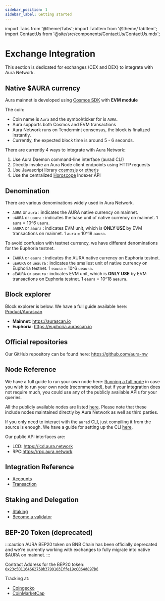 ```yaml
---
sidebar_position: 1
sidebar_label: Getting started
---
```


import Tabs from '@theme/Tabs';
import TabItem from '@theme/TabItem';
import ContactUs from '@site/src/components/ContactUs/ContactUs.mdx';

# Exchange Integration

This section is dedicated for exchanges (CEX and DEX) to integrate with Aura Network.

## Native $AURA currency

Aura mainnet is developed using [Cosmos SDK](https://v1.cosmos.network/sdk) with **EVM module**

The coin:

- Coin name is `Aura` and the symbol/ticker for is `AURA`.
- Aura supports both Cosmos and EVM transactions
- Aura Network runs on Tendermint consensus, the block is finalized instantly. 
- Currently, the expected block time is around 5 - 6 seconds.

There are currently 4 ways to integrate with Aura Network:

1. Use Aura Daemon command-line interface (aurad CLI)
2. Directly invoke an Aura Node client endpoints using HTTP requests
3. Use Javascript library [cosmosjs](https://github.com/cosmos/cosmjs) or [etherjs](https://github.com/ethers-io/ethers.js)
4. Use the centralized [Horoscope](../../product/horoscope/index.md) Indexer API

## Denomination
There are various denominations widely used in Aura Network.

- `AURA` or `aura` : indicates the AURA native currency on mainnet.
- `uAURA` or `uaura` : indicates the base unit of native currency on mainnet. 1 `aura` = 10^6 `uaura`.
- `aAURA` or `aaura` : indicates EVM unit, which is **ONLY USE** by EVM transactions on mainnet. 1 `aura` = 10^18 `aaura`. 

To avoid confusion with testnet currency, we have different denominations for the Euphoria testnet.

- `EAURA` or `eaura` : indicates the AURA native currency on Euphoria testnet.
- `uEAURA` or `ueaura` : indicates the smallest unit of native currency on Euphoria testnet. 1 `eaura` = 10^6 `ueaura`.
- `aEAURA` or `aeaura` : indicates EVM unit, which is **ONLY USE** by EVM transactions on Euphoria testnet. 1 `eaura` = 10^18 `aeaura`. 


## Block explorer

Block explorer is below. We have a full guide available here: [Product/Aurascan](../../product/aurascan).

- **Mainnet**: https://aurascan.io
- **Euphoria**: https://euphoria.aurascan.io

## Official repositories

Our GitHub repository can be found here: https://github.com/aura-nw

## Node Reference

We have a full guide to run your own node here: [Running a full node](../../validator/running-a-fullnode.md) in case you
wish to run your own node (recommended), but if your integration does not require much, you could use any of the publicly 
available APIs for your queries.

All the publicly available nodes are listed [here](../../developer/getting-started/networks-info/cosmos-info). Please note that
these include nodes maintained directly by Aura Network as well as third parties.

If you only need to interact with the `aurad` CLI, just compiling it from the source is enough. We have a guide for setting up 
the CLI [here](../../developer/getting-started/env-setup#install-aura-deamon).

Our public API interfaces are:
* LCD: https://lcd.aura.network
* RPC:https://rpc.aura.network

## Integration Reference

- [Accounts](./accounts.md)
- [Transaction](./transaction.md)

## Staking and Delegation

- [Staking](../../overview/start/staking.md)
- [Become a validator](../../validator/running-a-validator.md) 


## BEP-20 Token (deprecated)
:::caution
AURA BEP20 token on BNB Chain has been officially deprecated and we're currently working with exchanges to fully 
migrate into native $AURA on mainnet.
:::

Contract Address for the BEP20 token: [`0x23c5D1164662758b3799103Effe19cC064d897D6`](https://bscscan.com/address/0x23c5D1164662758b3799103Effe19cC064d897D6)

Tracking at:
- [Coingecko](https://www.coingecko.com/en/coins/aura-network)
- [CoinMarketCap](https://coinmarketcap.com/currencies/aura-network/)


<ContactUs />
